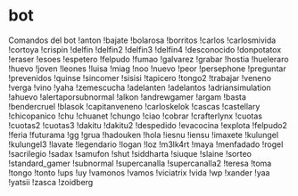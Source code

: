 # bot
Comandos del bot
!anton
!bajate
!bolarosa
!borritos
!carlos
!carlosmivida
!cortoya
!crispin
!delfin
!delfin2
!delfin3
!delfin4
!desconocido
!donpotatox
!eraser
!esoes
!espetero
!felpudo
!fumao
!galvarez
!grabar
!hostia
!hueleraro
!huevo
!joven
!leones
!luisa
!miag
!noo
!nuevo
!peor
!persephone
!preguntar
!prevenidos
!quinse
!sincomer
!sisisi
!tapicero
!tongo2
!trabajar
!veneno
!verga
!vino
!yaha
!zemescucha
!adelanten
!adelantos
!adriansimulation
!ahuevo
!alertaporsubnormal
!alkon
!andrewgamer
!argam
!basta
!bendercruel
!blasok
!capitanveneno
!carloskelok
!cascas
!castellary
!chicopanico
!chu
!chuanet
!chungo
!ciao
!cobrar
!crafterlynx
!cuotas
!cuotas2
!cuotas3
!dakitu
!dakitu2
!despedido
!evacocina
!explota
!felpudo2
!feria
!futurama
!gg
!grua
!hadouken
!hola
!iesnu
!iensu
!imaxete
!kulungel
!kulungel3
!lavate
!legendario
!logan
!loz
!m3lk4rt
!maya
!menfadado
!rogel
!sacrilegio
!sadax
!samufon
!shut
!siddharta
!siuque
!slaine
!sorteo
!standard_gamer
!subnormal
!supercanalla
!supercanalla2
!teresa
!toma
!tongo
!tonto
!ups
!uy
!vamonos
!vamos
!viciatrix
!vida
!wp
!xander
!yaa
!yatsii
!zasca
!zoidberg
